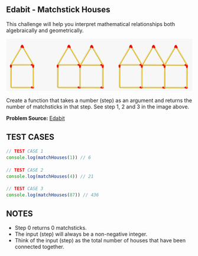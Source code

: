 ## Edabit - Matchstick Houses
This challenge will help you interpret mathematical relationships both algebraically and geometrically.

![](image.png)

Create a function that takes a number (step) as an argument and returns the number of matchsticks in that step. See step 1, 2 and 3 in the image above.

**Problem Source:**  [Edabit](https://edabit.com/challenge/tYHkTdFrEmWfxpPKF)

## TEST CASES
```javascript
// TEST CASE 1
console.log(matchHouses(1)) // 6

// TEST CASE 2
console.log(matchHouses(4)) // 21

// TEST CASE 3
console.log(matchHouses(87)) // 436

```
## NOTES
- Step 0 returns 0 matchsticks.
- The input (step) will always be a non-negative integer.
- Think of the input (step) as the total number of houses that have been connected together.